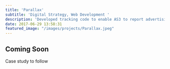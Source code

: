 ```yaml
---
title: 'Parallax'
subtitle: 'Digital Strategy, Web Development '
description: 'Developed tracking code to enable AS3 to report advertising statistics for a banner advertisement, created prototype iOS applications and developed a platformer video game.'  
date: 2017-06-29 13:58:31
featured_image: "/images/projects/Parallax.jpeg"
---
```


<h2>Coming Soon</h2>
<p>Case study to follow</p>
